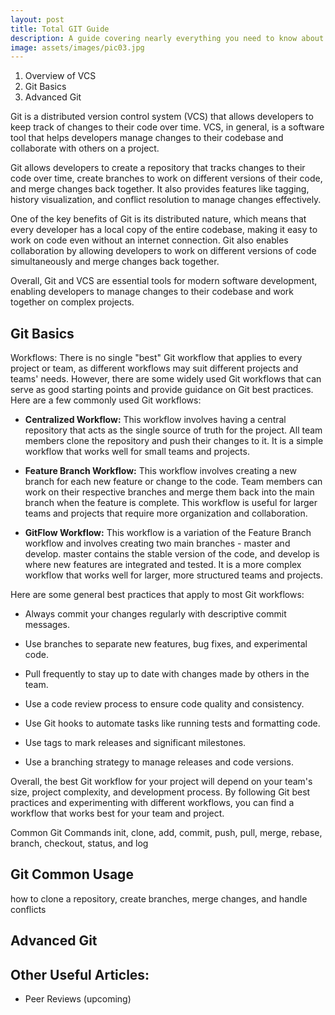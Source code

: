 ```yaml
---
layout: post
title: Total GIT Guide
description: A guide covering nearly everything you need to know about GIT - draft.
image: assets/images/pic03.jpg
---
```


1. Overview of VCS
2. Git Basics
3. Advanced Git

Git is a distributed version control system (VCS) that allows developers to keep track of changes to their code over time. VCS, in general, is a software tool that helps developers manage changes to their codebase and collaborate with others on a project.

Git allows developers to create a repository that tracks changes to their code over time, create branches to work on different versions of their code, and merge changes back together. It also provides features like tagging, history visualization, and conflict resolution to manage changes effectively.

One of the key benefits of Git is its distributed nature, which means that every developer has a local copy of the entire codebase, making it easy to work on code even without an internet connection. Git also enables collaboration by allowing developers to work on different versions of code simultaneously and merge changes back together.

Overall, Git and VCS are essential tools for modern software development, enabling developers to manage changes to their codebase and work together on complex projects.

## Git Basics
Workflows:
There is no single "best" Git workflow that applies to every project or team, as different workflows may suit different projects and teams' needs. However, there are some widely used Git workflows that can serve as good starting points and provide guidance on Git best practices. Here are a few commonly used Git workflows:

- **Centralized Workflow:** This workflow involves having a central repository that acts as the single source of truth for the project. All team members clone the repository and push their changes to it. It is a simple workflow that works well for small teams and projects.

- **Feature Branch Workflow:** This workflow involves creating a new branch for each new feature or change to the code. Team members can work on their respective branches and merge them back into the main branch when the feature is complete. This workflow is useful for larger teams and projects that require more organization and collaboration.

- **GitFlow Workflow:** This workflow is a variation of the Feature Branch workflow and involves creating two main branches - master and develop. master contains the stable version of the code, and develop is where new features are integrated and tested. It is a more complex workflow that works well for larger, more structured teams and projects.

Here are some general best practices that apply to most Git workflows:

- Always commit your changes regularly with descriptive commit messages.

- Use branches to separate new features, bug fixes, and experimental code.

- Pull frequently to stay up to date with changes made by others in the team.

- Use a code review process to ensure code quality and consistency.

- Use Git hooks to automate tasks like running tests and formatting code.

- Use tags to mark releases and significant milestones.

- Use a branching strategy to manage releases and code versions.

Overall, the best Git workflow for your project will depend on your team's size, project complexity, and development process. By following Git best practices and experimenting with different workflows, you can find a workflow that works best for your team and project.

Common Git Commands
init, clone, add, commit, push, pull, merge, rebase, branch, checkout, status, and log

## Git Common Usage
how to clone a repository, create branches, merge changes, and handle conflicts

## Advanced Git

## Other Useful Articles:
- Peer Reviews (upcoming)
